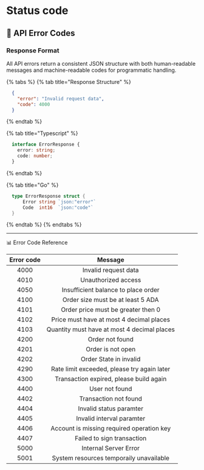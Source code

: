 # Status code

## 🚨 API Error Codes

### Response Format

All API errors return a consistent JSON structure with both human-readable messages and machine-readable codes for programmatic handling.

{% tabs %}
{% tab title="Response Structure" %}
```json
  {
    "error": "Invalid request data",
    "code": 4000
  }
```
{% endtab %}

{% tab title="Typescript" %}
```typescript
  interface ErrorResponse {
    error: string;
    code: number;
  }
```
{% endtab %}

{% tab title="Go" %}
```go
  type ErrorResponse struct {
      Error string `json:"error"`
      Code  int16  `json:"code"`
  }
```
{% endtab %}
{% endtabs %}

***

📊 Error Code Reference

| Error code |                   Message                   |
| :--------: | :-----------------------------------------: |
|    4000    |             Invalid request data            |
|    4010    |             Unauthorized access             |
|    4050    |     Insufficient balance to place order     |
|    4100    |      Order size must be at least 5 ADA      |
|    4101    |      Order price must be greater then 0     |
|    4102    |   Price must have at most 4 decimal places  |
|    4103    | Quantity must have at most 4 decimal places |
|    4200    |               Order not found               |
|    4201    |              Order is not open              |
|    4202    |            Order State in invalid           |
|    4290    | Rate limit exceeded, please try again later |
|    4300    |   Transaction expired, please build again   |
|    4400    |                User not found               |
|    4402    |            Transaction not found            |
|    4404    |           Invalid status paramter           |
|    4405    |          Invalid interval paramter          |
|    4406    |  Account is missing required operation key  |
|    4407    |          Failed to sign transaction         |
|    5000    |            Internal Server Error            |
|    5001    |   System resources temporaily unavailable   |
